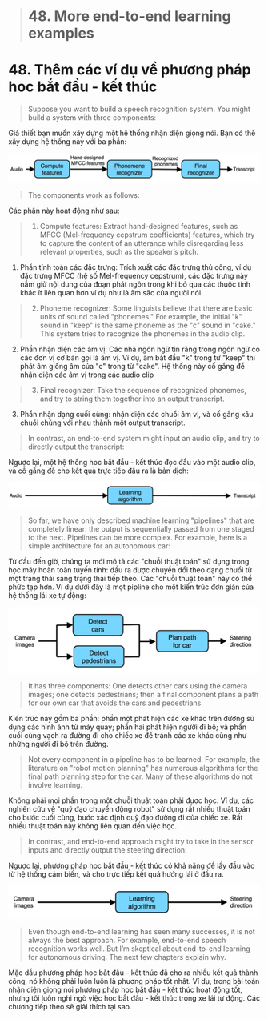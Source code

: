> # 48. More end-to-end learning examples

# 48. Thêm các ví dụ về phương pháp hoc bắt đầu - kết thúc

> Suppose you want to build a speech recognition system. You might build a system with three components:

Giả thiết bạn muốn xây dựng một hệ thống nhận diện giọng nói. Bạn có thể xây dựng hệ thống này với ba phần:


![img](../imgs/C48_01.png)


> The components work as follows:

Các phần này hoạt động như sau:

> 1. Compute features: Extract hand-designed features, such as MFCC (​Mel-frequency cepstrum coefficients) features, ​which try to capture the content of an utterance while disregarding less relevant properties, such as the speaker’s pitch.

1. Phần tính toán các đặc trưng: Trích xuất các đặc trưng thủ công, ví dụ đặc trưng MFCC (hệ số Mel-frequency cepstrum), các đặc trưng này nắm giử nội dung của đoạn phát ngôn trong khi bỏ qua các thuộc tính khác ít liên quan hơn ví dụ như là âm săc của người nói.

> 2. Phoneme recognizer: Some linguists believe that there are basic units of sound called "phonemes." For example, the initial "k" sound in "keep" is the same phoneme as the "c" sound in "cake." This system tries to recognize the phonemes in the audio clip.

2. Phần nhận diện các âm vị: Các nhà ngôn ngữ tin rằng trong ngôn ngữ có các đơn vị cơ bản gọi là âm vị. Ví dụ, âm bắt đầu "k" trong từ "keep" thì phát âm giống âm của "c" trong từ "cake". Hệ thống này cố gắng để nhận diện các âm vị trong các audio clip
 
> 3. Final recognizer: Take the sequence of recognized phonemes, and try to string them together into an output transcript.

3. Phần nhận dạng cuối cùng: nhận diện các chuổi âm vị, và cố gắng xâu chuổi chúng với nhau thành một output transcript. 

> In contrast, an end-to-end system might input an audio clip, and try to directly output the transcript:

Ngược lại, một hệ thống hoc bắt đầu - kết thúc đọc đầu vào một audio clip, và cố gắng để cho kêt quả trực tiếp đầu ra là bản dịch:

![img](../imgs/C48_02.png)

> So far, we have only described machine learning "pipelines" that are completely linear: the output is sequentially passed from one staged to the next. Pipelines can be more complex. For example, here is a simple architecture for an autonomous car:

Từ đầu đến giờ, chúng ta mới mô tả các "chuỗi thuật toán" sử dụng trong học máy hoàn toàn tuyến tính: đầu ra được chuyền đổi theo dạng chuổi từ một trạng thái sang trạng thái tiếp theo. Các "chuỗi thuật toán" này có thể phức tạp hơn. Ví dụ dưới đây là mọt pipline cho một kiến trúc đơn giản của hệ thống lái xe tự động:

![img](../imgs/C48_03.png)

> It has three components: One detects other cars using the camera images; one detects pedestrians; then a final component plans a path for our own car that avoids the cars and pedestrians.

Kiến trúc này gồm ba phần: phần một phát hiện các xe khác trên đường sử dụng các hình ảnh từ máy quay; phần hai phát hiện người đi bộ; và phần cuối cùng vạch ra đường đi cho chiếc xe để tránh các xe khác cũng như những người đi bộ trên đường. 

> Not every component in a pipeline has to be learned. For example, the literature on "robot motion planning" has numerous algorithms for the final path planning step for the car. Many of these algorithms do not involve learning.

Không phải mọi phần trong một chuỗi thuật toán phải được học. Ví dụ, các nghiên cứu về "quỹ đạo chuyển động robot" sử dụng rất nhiều thuật toán cho bước cuối cùng, bước xác định quỹ đạo đường đi của chiếc xe. Rất nhiều thuật toán này không liên quan đến việc học.   

> In contrast, and end-to-end approach might try to take in the sensor inputs and directly output the steering direction:

Ngược lại, phương pháp hoc bắt đầu - kết thúc có khả năng để lấy đầu vào từ hệ thống cảm biến, và cho trực tiếp kết quả hướng lái ở đầu ra. 

![img](../imgs/C48_04.png)

> Even though end-to-end learning has seen many successes, it is not always the best approach. For example, end-to-end speech recognition works well. But I’m skeptical about end-to-end learning for autonomous driving. The next few chapters explain why.

Mặc dầu phương pháp hoc bắt đầu - kết thúc đã cho ra nhiều kết quả thành công, nó không phải luôn luôn là phương pháp tốt nhât. Ví dụ, trong bài toán  nhận diện giọng nói phương pháp hoc bắt đầu - kết thúc hoạt động tốt, nhưng tôi luôn nghi ngờ việc hoc bắt đầu - kết thúc trong xe lái tự động. Các chương tiếp theo sẽ giải thích tại sao. 
